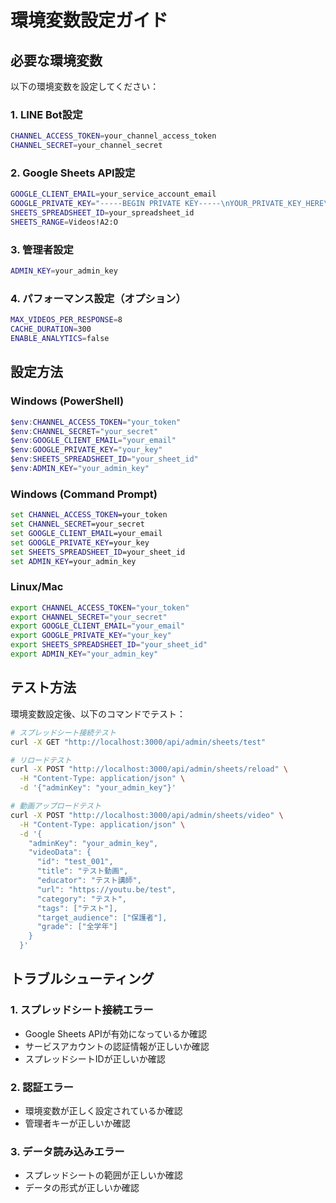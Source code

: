 # 環境変数設定ガイド

## 必要な環境変数

以下の環境変数を設定してください：

### 1. LINE Bot設定
```bash
CHANNEL_ACCESS_TOKEN=your_channel_access_token
CHANNEL_SECRET=your_channel_secret
```

### 2. Google Sheets API設定
```bash
GOOGLE_CLIENT_EMAIL=your_service_account_email
GOOGLE_PRIVATE_KEY="-----BEGIN PRIVATE KEY-----\nYOUR_PRIVATE_KEY_HERE\n-----END PRIVATE KEY-----\n"
SHEETS_SPREADSHEET_ID=your_spreadsheet_id
SHEETS_RANGE=Videos!A2:O
```

### 3. 管理者設定
```bash
ADMIN_KEY=your_admin_key
```

### 4. パフォーマンス設定（オプション）
```bash
MAX_VIDEOS_PER_RESPONSE=8
CACHE_DURATION=300
ENABLE_ANALYTICS=false
```

## 設定方法

### Windows (PowerShell)
```powershell
$env:CHANNEL_ACCESS_TOKEN="your_token"
$env:CHANNEL_SECRET="your_secret"
$env:GOOGLE_CLIENT_EMAIL="your_email"
$env:GOOGLE_PRIVATE_KEY="your_key"
$env:SHEETS_SPREADSHEET_ID="your_sheet_id"
$env:ADMIN_KEY="your_admin_key"
```

### Windows (Command Prompt)
```cmd
set CHANNEL_ACCESS_TOKEN=your_token
set CHANNEL_SECRET=your_secret
set GOOGLE_CLIENT_EMAIL=your_email
set GOOGLE_PRIVATE_KEY=your_key
set SHEETS_SPREADSHEET_ID=your_sheet_id
set ADMIN_KEY=your_admin_key
```

### Linux/Mac
```bash
export CHANNEL_ACCESS_TOKEN="your_token"
export CHANNEL_SECRET="your_secret"
export GOOGLE_CLIENT_EMAIL="your_email"
export GOOGLE_PRIVATE_KEY="your_key"
export SHEETS_SPREADSHEET_ID="your_sheet_id"
export ADMIN_KEY="your_admin_key"
```

## テスト方法

環境変数設定後、以下のコマンドでテスト：

```bash
# スプレッドシート接続テスト
curl -X GET "http://localhost:3000/api/admin/sheets/test"

# リロードテスト
curl -X POST "http://localhost:3000/api/admin/sheets/reload" \
  -H "Content-Type: application/json" \
  -d '{"adminKey": "your_admin_key"}'

# 動画アップロードテスト
curl -X POST "http://localhost:3000/api/admin/sheets/video" \
  -H "Content-Type: application/json" \
  -d '{
    "adminKey": "your_admin_key",
    "videoData": {
      "id": "test_001",
      "title": "テスト動画",
      "educator": "テスト講師",
      "url": "https://youtu.be/test",
      "category": "テスト",
      "tags": ["テスト"],
      "target_audience": ["保護者"],
      "grade": ["全学年"]
    }
  }'
```

## トラブルシューティング

### 1. スプレッドシート接続エラー
- Google Sheets APIが有効になっているか確認
- サービスアカウントの認証情報が正しいか確認
- スプレッドシートIDが正しいか確認

### 2. 認証エラー
- 環境変数が正しく設定されているか確認
- 管理者キーが正しいか確認

### 3. データ読み込みエラー
- スプレッドシートの範囲が正しいか確認
- データの形式が正しいか確認
